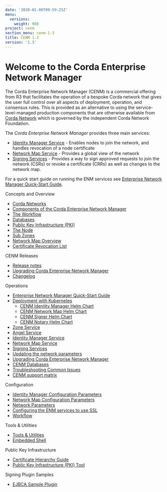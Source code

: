 ```yaml
---
date: '2020-01-08T09:59:25Z'
menu:
  versions:
    weight: 980
project: cenm
section_menu: cenm-1-3
title: CENM 1.3
version: '1.3'
---
```



# Welcome to the Corda Enterprise Network Manager

The Corda Enterprise Network Manager (CENM) is a commercial offering from R3 that facilitates the operation of a bespoke
Corda network that gives the user full control over all aspects of deployment, operation, and consensus rules.
This is provided as an alternative to using the service-level-managed production components
that are otherwise available from [Corda Network](https://corda.network) which is governed by the independent
Corda Network Foundation.

The *Corda Enterprise Network Manager* provides three main services:


* [Identity Manager Service](identity-manager.md) - Enables nodes to join the network, and handles revocation of a node certificate
* [Network Map Service](network-map.md) - Provides a global view of the network
* [Signing Services](signing-service.md) - Provides a way to sign approved requests to join the network (CSRs) or revoke a certificate  (CRRs) as well as changes to the network map.
 <!-- CSRs and CRRs - are these spelt out anywhere? if not, spell these out here followed by the abbreviations in brackets as shown above/ -->

For a quick start guide on running the ENM services see [Enterprise Network Manager Quick-Start Guide](quick-start.md).


Concepts and Overview

* [Corda Networks](corda-networks.md)
* [Components of the Corda Enterprise Network Manager](enm-components.md)
* [The Workflow](enm-components.md#the-workflow)
* [Databases](enm-components.md#databases)
* [Public Key Infrastructure (PKI)](enm-components.md#public-key-infrastructure-pki)
* [The Node](enm-components.md#the-node)
* [Sub Zones](sub-zones.md)
* [Network Map Overview](network-map-overview.md)
* [Certificate Revocation List](certificate-revocation.md)




CENM Releases

* [Release notes](release-notes.md)
* [Upgrading Corda Enterprise Network Manager](upgrade-notes.md)
* [Changelog](changelog.md)




Operations

* [Enterprise Network Manager Quick-Start Guide](quick-start.md)
* [Deployment with Kubernetes](deployment-kubernetes.md)
  * [CENM Identity Manager Helm Chart](deployment-kubernetes-idman.md)
  * [CENM Network Map Helm Chart](deployment-kubernetes-nmap.md)
  * [CENM Signer Helm Chart](deployment-kubernetes-signer.md)
  * [CENM Notary Helm Chart](deployment-kubernetes-notary.md)
* [Zone Service](zone-service.md)
* [Angel Service](angel-service.md)
* [Identity Manager Service](identity-manager.md)
* [Network Map Service](network-map.md)
* [Signing Services](signing-service.md)
* [Updating the network parameters](updating-network-parameters.md)
* [Upgrading Corda Enterprise Network Manager](upgrade-notes.md)
* [CENM Databases](database-set-up.md)
* [Troubleshooting Common Issues](troubleshooting-common-issues.md)
* [CENM support matrix](cenm-support-matrix.md)




Configuration

* [Identity Manager Configuration Parameters](config-identity-manager-parameters.md)
* [Network Map Configuration Parameters](config-network-map-parameters.md)
* [Network Parameters](config-network-parameters.md)
* [Configuring the ENM services to use SSL](enm-with-ssl.md)
* [Workflow](workflow.md)




Tools & Utilities

* [Tools & Utilities](tools-index.md)
* [Embedded Shell](shell.md)




Public Key Infrastructure

* [Certificate Hierarchy Guide](pki-guide.md)
* [Public Key Infrastructure (PKI) Tool](pki-tool.md)




Signing Plugin Samples

* [EJBCA Sample Plugin](ejbca-plugin.md)
